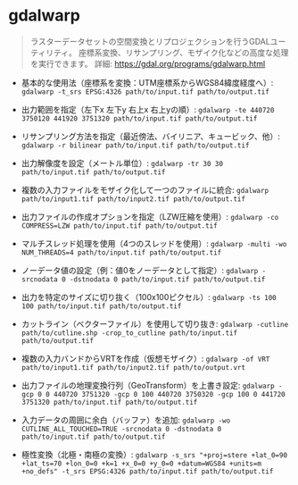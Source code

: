 # gdalwarp

> ラスターデータセットの空間変換とリプロジェクションを行うGDALユーティリティ。
> 座標系変換、リサンプリング、モザイク化などの高度な処理を実行できます。
> 詳細: https://gdal.org/programs/gdalwarp.html

- 基本的な使用法（座標系を変換：UTM座標系からWGS84緯度経度へ）:
  `gdalwarp -t_srs EPSG:4326 path/to/input.tif path/to/output.tif`

- 出力範囲を指定（左下x 左下y 右上x 右上yの順）:
  `gdalwarp -te 440720 3750120 441920 3751320 path/to/input.tif path/to/output.tif`

- リサンプリング方法を指定（最近傍法、バイリニア、キュービック、他）:
  `gdalwarp -r bilinear path/to/input.tif path/to/output.tif`

- 出力解像度を設定（メートル単位）:
  `gdalwarp -tr 30 30 path/to/input.tif path/to/output.tif`

- 複数の入力ファイルをモザイク化して一つのファイルに統合:
  `gdalwarp path/to/input1.tif path/to/input2.tif path/to/output.tif`

- 出力ファイルの作成オプションを指定（LZW圧縮を使用）:
  `gdalwarp -co COMPRESS=LZW path/to/input.tif path/to/output.tif`

- マルチスレッド処理を使用（4つのスレッドを使用）:
  `gdalwarp -multi -wo NUM_THREADS=4 path/to/input.tif path/to/output.tif`

- ノーデータ値の設定（例：値0をノーデータとして指定）:
  `gdalwarp -srcnodata 0 -dstnodata 0 path/to/input.tif path/to/output.tif`

- 出力を特定のサイズに切り抜く（100x100ピクセル）:
  `gdalwarp -ts 100 100 path/to/input.tif path/to/output.tif`

- カットライン（ベクターファイル）を使用して切り抜き:
  `gdalwarp -cutline path/to/cutline.shp -crop_to_cutline path/to/input.tif path/to/output.tif`

- 複数の入力バンドからVRTを作成（仮想モザイク）:
  `gdalwarp -of VRT path/to/input1.tif path/to/input2.tif path/to/output.vrt`

- 出力ファイルの地理変換行列（GeoTransform）を上書き設定:
  `gdalwarp -gcp 0 0 440720 3751320 -gcp 0 100 440720 3750320 -gcp 100 0 441720 3751320 path/to/input.tif path/to/output.tif`

- 入力データの周囲に余白（バッファ）を追加:
  `gdalwarp -wo CUTLINE_ALL_TOUCHED=TRUE -srcnodata 0 -dstnodata 0 path/to/input.tif path/to/output.tif`

- 極性変換（北極・南極の変換）:
  `gdalwarp -s_srs "+proj=stere +lat_0=90 +lat_ts=70 +lon_0=0 +k=1 +x_0=0 +y_0=0 +datum=WGS84 +units=m +no_defs" -t_srs EPSG:4326 path/to/input.tif path/to/output.tif`
